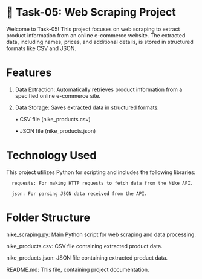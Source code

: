 
# 📝 Task-05: Web Scraping Project

Welcome to Task-05! This project focuses on web scraping to extract product information from an online e-commerce website. The extracted data, including names, prices, and additional details, is stored in structured formats like CSV and JSON.

# Features

1.	Data Extraction: Automatically retrieves product information from a specified online e-commerce site.

  
2.	Data Storage: Saves extracted data in structured formats:
   
      •	CSV file (nike_products.csv)

  	
      •	JSON file (nike_products.json)
  	
# Technology Used

This project utilizes Python for scripting and includes the following libraries:

      requests: For making HTTP requests to fetch data from the Nike API.
      
      json: For parsing JSON data received from the API.
# Folder Structure

nike_scraping.py: Main Python script for web scraping and data processing.

nike_products.csv: CSV file containing extracted product data.

nike_products.json: JSON file containing extracted product data.

README.md: This file, containing project documentation.
